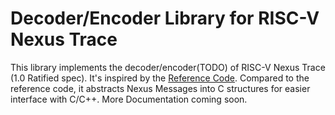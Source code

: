 # Decoder/Encoder Library for RISC-V Nexus Trace

This library implements the decoder/encoder(TODO) of RISC-V Nexus Trace (1.0 Ratified spec).
It's inspired by the [Reference Code](https://github.com/riscv-non-isa/tg-nexus-trace/tree/1.0_Ratified/refcode/c).
Compared to the reference code, it abstracts Nexus Messages into C structures for easier interface with C/C++.
More Documentation coming soon.